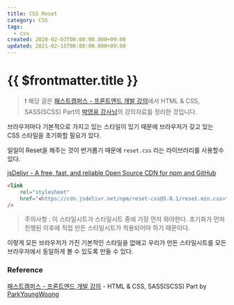 ```yaml
---
title: CSS Reset
category: CSS
tags:
  - css
created: 2020-02-03T00:00:00.000+09:00
updated: 2021-02-15T00:00:00.000+09:00
---
```


# {{ $frontmatter.title }}

> ❗️ 해당 글은 [패스트캠퍼스 - 프론트엔드 개발 강의](https://www.fastcampus.co.kr/dev_online_react/)에서 HTML & CSS, SASS(SCSS) Part의 [박영웅 강사님](https://github.com/ParkYoungWoong)의 강의자료를 정리한 것입니다.

브라우저마다 기본적으로 가지고 있는 스타일이 있기 때문에 브라우저가 갖고 있는 CSS 스타일을 초기화할 필요가 있다.

일일이 Reset을 해주는 것이 번거롭기 때문에 `reset.css` 라는 라이브러리를 사용할수 있다.

[jsDelivr - A free, fast, and reliable Open Source CDN for npm and GitHub](https://www.jsdelivr.com/package/npm/reset-css)

```html
<link
	rel="stylesheet"
	href="<https://cdn.jsdelivr.net/npm/reset-css@5.0.1/reset.min.css>"
/>
```

> 주의사항 : 이 스타일시트가 스타일시트 중에 가장 먼저 와야한다. 초기화가 먼저진행된 이후에 직접 만든 스타일시트가 적용되어야 하기 때문이다.

이렇게 모든 브라우저가 가진 기본적인 스타일을 없애고 우리가 만든 스타일시트를 모든 브라우저에서 동일하게 볼 수 있도록 만들 수 있다.

### Reference

[패스트캠퍼스 - 프론트엔드 개발 강의](https://www.fastcampus.co.kr/dev_online_react/) - HTML & CSS, SASS(SCSS) Part by [ParkYoungWoong](https://github.com/ParkYoungWoong)
